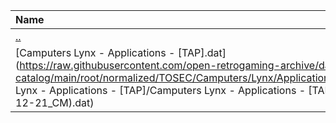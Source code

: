 |Name|Size|
|:---|---:|
|[..](../index.html)|DIR|
|[Camputers Lynx - Applications - [TAP].dat](https://raw.githubusercontent.com/open-retrogaming-archive/dat-catalog/main/root/normalized/TOSEC/Camputers/Lynx/Applications/[TAP]/Camputers Lynx - Applications - [TAP]/Camputers Lynx - Applications - [TAP] (TOSEC-v2022-12-21_CM).dat)|8141|
